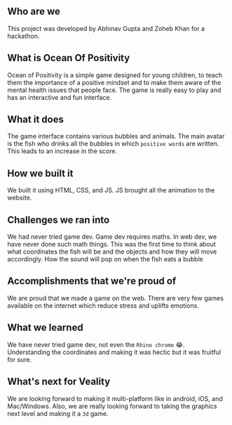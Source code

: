 ## Who are we
This project was developed by Abhinav Gupta and Zoheb Khan for a hackathon.
## What is Ocean Of Positivity
Ocean of Positivity is a simple game designed for young children, to teach them the importance of a positive mindset and to make them aware of the mental health issues that people face. The game is really easy to play and has an interactive and fun interface. 
## What it does
The game interface contains various bubbles and animals. The main avatar is the fish who drinks all the bubbles in which `positive words` are written. This leads to an increase in the score.
## How we built it
We built it using HTML, CSS, and JS. JS brought all the animation to the website.
## Challenges we ran into
We had never tried game dev. Game dev requires maths. In web dev, we have never done such math things. This was the first time to think about what coordinates the fish will be and the objects and how they will move accordingly. How the sound will pop on when the fish eats a bubble
## Accomplishments that we're proud of
We are proud that we made a game on the web. There are very few games available on the internet which reduce stress and uplifts emotions.  
## What we learned
We have never tried game dev, not even the `Rhino chrome` 😂. Understanding the coordinates and making it was hectic but it was fruitful for sure.
## What's next for Veality
We are looking forward to making it multi-platform like in android, iOS, and Mac/Windows. Also, we are really looking forward to taking the graphics next level and making it a `3d` game.
